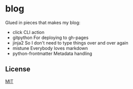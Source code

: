 # blog

Glued in pieces that makes my blog:

- click
  CLI action
- gitpython
  For deploying to gh-pages
- jinja2
  So I don't need to type things over and over again
- mistune
  Everybody loves markdown
- python-frontmatter
  Metadata handling

## License

[MIT](https://marksteve.mit-license.org)


